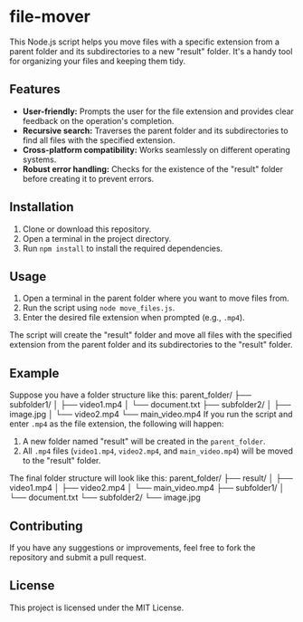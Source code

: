 # file-mover

This Node.js script helps you move files with a specific extension from a parent folder and its subdirectories to a new "result" folder. It's a handy tool for organizing your files and keeping them tidy.

## Features

- **User-friendly:** Prompts the user for the file extension and provides clear feedback on the operation's completion.
- **Recursive search:** Traverses the parent folder and its subdirectories to find all files with the specified extension.
- **Cross-platform compatibility:** Works seamlessly on different operating systems.
- **Robust error handling:** Checks for the existence of the "result" folder before creating it to prevent errors.

## Installation

1. Clone or download this repository.
2. Open a terminal in the project directory.
3. Run `npm install` to install the required dependencies.

## Usage

1. Open a terminal in the parent folder where you want to move files from.
2. Run the script using `node move_files.js`.
3. Enter the desired file extension when prompted (e.g., `.mp4`).

The script will create the "result" folder and move all files with the specified extension from the parent folder and its subdirectories to the "result" folder.

## Example

Suppose you have a folder structure like this:
parent_folder/
├── subfolder1/
│ ├── video1.mp4
│ └── document.txt
├── subfolder2/
│ ├── image.jpg
│ └── video2.mp4
└── main_video.mp4
If you run the script and enter `.mp4` as the file extension, the following will happen:

1. A new folder named "result" will be created in the `parent_folder`.
2. All `.mp4` files (`video1.mp4`, `video2.mp4`, and `main_video.mp4`) will be moved to the "result" folder.

The final folder structure will look like this:
parent_folder/
├── result/
│ ├── video1.mp4
│ ├── video2.mp4
│ └── main_video.mp4
├── subfolder1/
│ └── document.txt
└── subfolder2/
└── image.jpg

## Contributing

If you have any suggestions or improvements, feel free to fork the repository and submit a pull request.

## License

This project is licensed under the MIT License.
